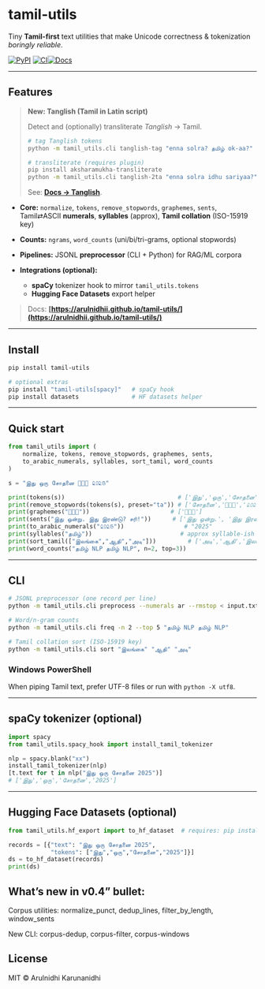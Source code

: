 # tamil-utils

Tiny **Tamil-first** text utilities that make Unicode correctness & tokenization *boringly reliable*.

[![PyPI](https://img.shields.io/pypi/v/tamil-utils)](https://pypi.org/project/tamil-utils/)
[![CI](https://github.com/arulnidhii/tamil-utils/actions/workflows/ci.yml/badge.svg)](https://github.com/arulnidhii/tamil-utils/actions)[![Docs](https://img.shields.io/badge/docs-mkdocs--material-blue)](https://arulnidhii.github.io/tamil-utils/)


---

## Features

> **New: Tanglish (Tamil in Latin script)**
>
> Detect and (optionally) transliterate *Tanglish* → Tamil.
>
> ```bash
> # tag Tanglish tokens
> python -m tamil_utils.cli tanglish-tag "enna solra? தமிழ் ok-aa?"
>
> # transliterate (requires plugin)
> pip install aksharamukha-transliterate
> python -m tamil_utils.cli tanglish-2ta "enna solra idhu sariyaa?"
> ```
>
> See: **[Docs → Tanglish](https://arulnidhii.github.io/tamil-utils/tanglish/)**.


* **Core:** `normalize`, `tokens`, `remove_stopwords`, `graphemes`, `sents`, Tamil⇄ASCII **numerals**, **syllables** (approx), **Tamil collation** (ISO-15919 key)
* **Counts:** `ngrams`, `word_counts` (uni/bi/tri-grams, optional stopwords)
* **Pipelines:** JSONL **preprocessor** (CLI + Python) for RAG/ML corpora
* **Integrations (optional):**

  * **spaCy** tokenizer hook to mirror `tamil_utils.tokens`
  * **Hugging Face Datasets** export helper

> Docs: **[https://arulnidhii.github.io/tamil-utils/](https://arulnidhii.github.io/tamil-utils/)**

---

## Install

```bash
pip install tamil-utils

# optional extras
pip install "tamil-utils[spacy]"   # spaCy hook
pip install datasets               # HF datasets helper
```

---

## Quick start

```python
from tamil_utils import (
    normalize, tokens, remove_stopwords, graphemes, sents,
    to_arabic_numerals, syllables, sort_tamil, word_counts
)

s = "இது ஒரு சோதனை 👩🏽‍💻 ௨௦௨௫"

print(tokens(s))                                # ['இது','ஒரு','சோதனை','👩🏽‍💻','௨௦௨௫']
print(remove_stopwords(tokens(s), preset="ta")) # ['சோதனை','👩🏽‍💻','௨௦௨௫']
print(graphemes("👩🏽‍💻"))                       # ['👩🏽‍💻']
print(sents("இது ஒன்று. இது இரண்டு? சரி!"))      # ['இது ஒன்று.', 'இது இரண்டு?', 'சரி!']
print(to_arabic_numerals("௨௦௨௫"))                 # "2025"
print(syllables("தமிழ்"))                         # approx syllable-ish groups
print(sort_tamil(["இலங்கை","ஆதி","அடி"]))         # ['அடி','ஆதி','இலங்கை']
print(word_counts("தமிழ் NLP தமிழ் NLP", n=2, top=3))
```

---

## CLI

```bash
# JSONL preprocessor (one record per line)
python -m tamil_utils.cli preprocess --numerals ar --rmstop < input.txt > out.jsonl

# Word/n-gram counts
python -m tamil_utils.cli freq -n 2 --top 5 "தமிழ் NLP தமிழ் NLP"

# Tamil collation sort (ISO-15919 key)
python -m tamil_utils.cli sort "இலங்கை" "ஆதி" "அடி"
```

### Windows PowerShell

When piping Tamil text, prefer UTF-8 files or run with `python -X utf8`.

---

## spaCy tokenizer (optional)

```python
import spacy
from tamil_utils.spacy_hook import install_tamil_tokenizer

nlp = spacy.blank("xx")
install_tamil_tokenizer(nlp)
[t.text for t in nlp("இது ஒரு சோதனை 2025")]
# ['இது','ஒரு','சோதனை','2025']
```

---

## Hugging Face Datasets (optional)

```python
from tamil_utils.hf_export import to_hf_dataset  # requires: pip install datasets

records = [{"text": "இது ஒரு சோதனை 2025",
            "tokens": ["இது","ஒரு","சோதனை","2025"]}]
ds = to_hf_dataset(records)
print(ds)
```
## What’s new in v0.4” bullet:

Corpus utilities: normalize_punct, dedup_lines, filter_by_length, window_sents

New CLI: corpus-dedup, corpus-filter, corpus-windows

## License

MIT © Arulnidhi Karunanidhi
